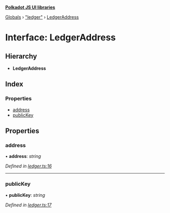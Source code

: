 **[Polkadot JS UI libraries](../README.md)**

[Globals](../globals.md) › [&quot;ledger&quot;](../modules/_ledger_.md) › [LedgerAddress](_ledger_.ledgeraddress.md)

# Interface: LedgerAddress

## Hierarchy

* **LedgerAddress**

## Index

### Properties

* [address](_ledger_.ledgeraddress.md#address)
* [publicKey](_ledger_.ledgeraddress.md#publickey)

## Properties

###  address

• **address**: *string*

*Defined in [ledger.ts:16](https://github.com/polkadot-js/ui/blob/0175ef6/packages/ui-keyring/src/ledger.ts#L16)*

___

###  publicKey

• **publicKey**: *string*

*Defined in [ledger.ts:17](https://github.com/polkadot-js/ui/blob/0175ef6/packages/ui-keyring/src/ledger.ts#L17)*